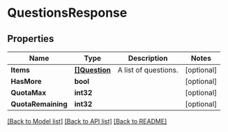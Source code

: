 # QuestionsResponse

## Properties

Name | Type | Description | Notes
------------ | ------------- | ------------- | -------------
**Items** | [**[]Question**](Question.md) | A list of questions. | [optional] 
**HasMore** | **bool** |  | [optional] 
**QuotaMax** | **int32** |  | [optional] 
**QuotaRemaining** | **int32** |  | [optional] 

[[Back to Model list]](../README.md#documentation-for-models) [[Back to API list]](../README.md#documentation-for-api-endpoints) [[Back to README]](../README.md)


